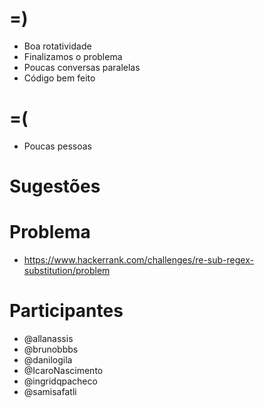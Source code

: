 =)
==

- Boa rotatividade
- Finalizamos o problema
- Poucas conversas paralelas
- Código bem feito


=(
==

- Poucas pessoas

Sugestões
=========

Problema
========
- https://www.hackerrank.com/challenges/re-sub-regex-substitution/problem

Participantes
=============

- @allanassis
- @brunobbbs
- @danilogila
- @IcaroNascimento
- @ingridqpacheco
- @samisafatli
